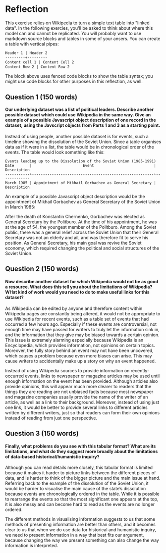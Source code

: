 # Reflection

This exercise relies on Wikipedia to turn a simple text table into "linked data". In the following exercies, you'll be asked to think about where this model can and cannot be replicated. You will probably want to use markdown source blocks and tables in some of your ansers.  You can create a table with vertical pipes:

```markdown
Header 1 | Header 2
---------+---------
Content cell 1 | Content Cell 2
Content Row 2 | Content Row 2
```

The block above uses fenced code blocks to show the table syntax; you might use code blocks for other purposes in this reflection, as well. 

## Question 1 (150 words)
#### Our underlying dataset was a list of political leaders. Describe another possible dataset which could use Wikipedia in the same way. Give an example of a possible Javascript object description of one record in the dataset, using the Javscript objects from Parts 1 and 3 as a starting point.

Instead of using people, another possible dataset is for events, such a timeline showing the dissolution of the Soviet Union. Since a table organises data as if it were in a list, the table would be in chronological order of the events. The table would look something like this:

```
Events leading up to the Dissolution of the Soviet Union (1985-1991)
Date       |                       Event                           | Description
-----------+-------------------------------------------------------+-------------
March 1985 | Appointment of Mikhail Gorbachev as General Secretary | Description
```

An example of a possible Javascript object description would be the appointment of Mikhail Gorbachev as General Secretary of the Soviet Union in March 1985:

After the death of Konstantin Chernenko, Gorbachev was elected as General Secretary by the Politburo. At the time of his appointment, he was at the age of 54, the youngest member of the Politburo. Among the Soviet public, there was a general relief across the Soviet Union that their General Secretary was not an elderly and ail, and was therefore fit to serve his position. As General Secretary, his main goal was revive the Soviet economy, which required changing the political and social structures of the Soviet Union.

## Question 2 (150 words)
#### Now describe another dataset for which Wikipedia would **not** be as good a resource. What does this tell you about the limitations of Wikipedia? WHat kind of work would you need to do to make useful links for this dataset?

As Wikipedia can be edited by anyone and therefore content within Wikipedia pages are constantly being altered, it would not be appropriate to use Wikipedia for recent events, such as a table set of events that had occurred a few hours ago. Especially if these events are controversial, not enough time may have passed for writers to truly let the information sink in, and the information that they give may be biased towards a certain opinion. This issue is extremely alarming especially because Wikipedia is an Encyclopedia, which provides information, not opinions on certain topics. Moreover, the fully story behind an event may not have been uncovered, which causes a problem because even more biases can arise. This may cause writers to accidentally make up a story on why an event happened.

Instead of using Wikipedia sources to provide information on recently-occurred events, links to newspaper or magazine articles may be used until enough information on the event has been provided. Although articles also provide opinions, this will appear much more clearer to readers that the things they are reading are not unbiased facts because most newspaper and magazine companies usually provide the name of the writer of an article, as well as a link to their background. Moreover, instead of using just one link, it would be better to provide several links to different articles written by different writers, just so that readers can form their own opinions instead of reading from just one perspective.

## Question 3 (150 words)
#### Finally, what problems do you see with this tabular format? What are its limitations, and what do they suggest more broadly about the limitations of data-based historical/humanistic inquiry?

Although you can read details more closely, this tabular format is limited because it makes it harder to picture links between the different pieces of data, and is harder to think of the bigger picture and the main issue at hand. Referring back to the example of the dissolution of the Soviet Union, it would be harder to visualise the main cause of the state’s dissolution because events are chronologically ordered in the table. While it is possible to rearrange the events so that the most significant one appears at the top, it is also messy and can become hard to read as the events are no longer ordered.

The different methods in visualising information suggests to us that some methods of presenting information are better than others, and it becomes clear to us that when we do use data for historical and humanistic inquiry, we need to present information in a way that best fits our argument, because changing the way we present something can also change the way information is interpreted.